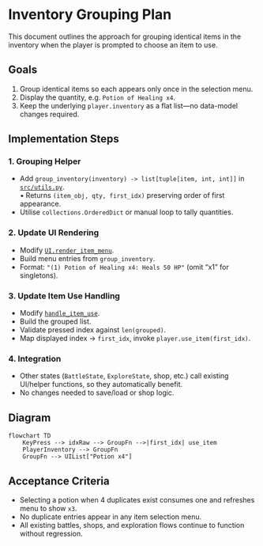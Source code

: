 # Inventory Grouping Plan

This document outlines the approach for grouping identical items in the inventory when the player is prompted to choose an item to use.

## Goals
1. Group identical items so each appears only once in the selection menu.  
2. Display the quantity, e.g. `Potion of Healing x4`.  
3. Keep the underlying `player.inventory` as a flat list—no data-model changes required.

## Implementation Steps

### 1. Grouping Helper
- Add `group_inventory(inventory) -> list[tuple[item, int, int]]` in [`src/utils.py`](relative/src/utils.py:1).  
  • Returns `(item_obj, qty, first_idx)` preserving order of first appearance.  
- Utilise `collections.OrderedDict` or manual loop to tally quantities.

### 2. Update UI Rendering
- Modify [`UI.render_item_menu`](relative/src/core/ui.py:200).  
- Build menu entries from `group_inventory`.  
- Format: `"(1) Potion of Healing x4: Heals 50 HP"` (omit “x1” for singletons).

### 3. Update Item Use Handling
- Modify [`handle_item_use`](relative/src/utils.py:52).  
- Build the grouped list.  
- Validate pressed index against `len(grouped)`.  
- Map displayed index → `first_idx`, invoke `player.use_item(first_idx)`.

### 4. Integration
- Other states (`BattleState`, `ExploreState`, shop, etc.) call existing UI/helper functions, so they automatically benefit.  
- No changes needed to save/load or shop logic.

## Diagram

```mermaid
flowchart TD
    KeyPress --> idxRaw --> GroupFn -->|first_idx| use_item
    PlayerInventory --> GroupFn
    GroupFn --> UIList["Potion x4"]
```

## Acceptance Criteria
- Selecting a potion when 4 duplicates exist consumes one and refreshes menu to show `x3`.  
- No duplicate entries appear in any item selection menu.  
- All existing battles, shops, and exploration flows continue to function without regression.